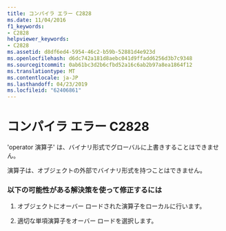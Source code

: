 ```yaml
---
title: コンパイラ エラー C2828
ms.date: 11/04/2016
f1_keywords:
- C2828
helpviewer_keywords:
- C2828
ms.assetid: d8df6ed4-5954-46c2-b59b-52881d4e923d
ms.openlocfilehash: d6dc742a181d8aebc041d9ffadd6256d3b7c9348
ms.sourcegitcommit: 0ab61bc3d2b6cfbd52a16c6ab2b97a8ea1864f12
ms.translationtype: MT
ms.contentlocale: ja-JP
ms.lasthandoff: 04/23/2019
ms.locfileid: "62406861"
---
```

# <a name="compiler-error-c2828"></a>コンパイラ エラー C2828

'operator 演算子' は、バイナリ形式でグローバルに上書きすることはできません。

演算子は、オブジェクトの外部でバイナリ形式を持つことはできません。

### <a name="to-fix-by-using-the-following-possible-solutions"></a>以下の可能性がある解決策を使って修正するには

1. オブジェクトにオーバー ロードされた演算子をローカルに行います。

1. 適切な単項演算子をオーバー ロードを選択します。